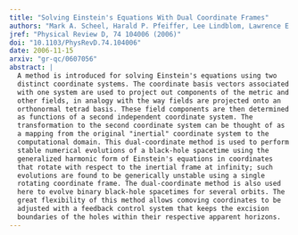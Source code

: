 ```yaml
---
title: "Solving Einstein's Equations With Dual Coordinate Frames"
authors: "Mark A. Scheel, Harald P. Pfeiffer, Lee Lindblom, Lawrence E. Kidder, Oliver Rinne, and Saul A. Teukolsky"
jref: "Physical Review D, 74 104006 (2006)"
doi: "10.1103/PhysRevD.74.104006"
date: 2006-11-15
arxiv: "gr-qc/0607056"
abstract: |
  A method is introduced for solving Einstein's equations using two
  distinct coordinate systems. The coordinate basis vectors associated
  with one system are used to project out components of the metric and
  other fields, in analogy with the way fields are projected onto an
  orthonormal tetrad basis. These field components are then determined
  as functions of a second independent coordinate system. The
  transformation to the second coordinate system can be thought of as
  a mapping from the original "inertial" coordinate system to the
  computational domain. This dual-coordinate method is used to perform
  stable numerical evolutions of a black-hole spacetime using the
  generalized harmonic form of Einstein's equations in coordinates
  that rotate with respect to the inertial frame at infinity; such
  evolutions are found to be generically unstable using a single
  rotating coordinate frame. The dual-coordinate method is also used
  here to evolve binary black-hole spacetimes for several orbits. The
  great flexibility of this method allows comoving coordinates to be
  adjusted with a feedback control system that keeps the excision
  boundaries of the holes within their respective apparent horizons.
---
```

